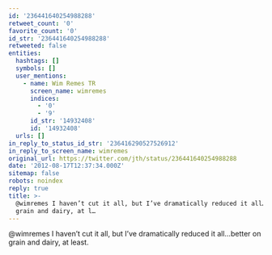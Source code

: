 ```yaml
---
id: '236441640254988288'
retweet_count: '0'
favorite_count: '0'
id_str: '236441640254988288'
retweeted: false
entities:
  hashtags: []
  symbols: []
  user_mentions:
    - name: Wim Remes TR
      screen_name: wimremes
      indices:
        - '0'
        - '9'
      id_str: '14932408'
      id: '14932408'
  urls: []
in_reply_to_status_id_str: '236416290527526912'
in_reply_to_screen_name: wimremes
original_url: https://twitter.com/jth/status/236441640254988288
date: '2012-08-17T12:37:34.000Z'
sitemap: false
robots: noindex
reply: true
title: >-
  @wimremes I haven’t cut it all, but I’ve dramatically reduced it all…better on
  grain and dairy, at l…
---
```


@wimremes I haven’t cut it all, but I’ve dramatically reduced it all…better on grain and dairy, at least.
